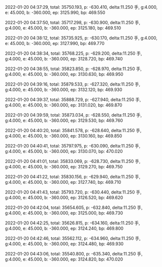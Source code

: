 2022-01-20 04:37:29, total: 35750.193, p: -630.410, delta:11.250 手, g:4.000, e: 45.000, b: -360.000, ep: 3125.990, bp: 469.550

2022-01-20 04:37:50, total: 35717.298, p: -630.900, delta:11.250 手, g:4.000, e: 45.000, b: -360.000, ep: 3125.180, bp: 469.510

2022-01-20 04:38:12, total: 35735.925, p: -630.170, delta:11.250 手, g:4.000, e: 45.000, b: -360.000, ep: 3127.990, bp: 469.770

2022-01-20 04:38:34, total: 35768.225, p: -629.200, delta:11.250 手, g:4.000, e: 45.000, b: -360.000, ep: 3128.720, bp: 469.740

2022-01-20 04:38:55, total: 35823.850, p: -628.970, delta:11.250 手, g:4.000, e: 45.000, b: -360.000, ep: 3130.630, bp: 469.950

2022-01-20 04:39:16, total: 35879.533, p: -627.320, delta:11.250 手, g:4.000, e: 45.000, b: -360.000, ep: 3132.120, bp: 469.930

2022-01-20 04:39:37, total: 35888.729, p: -627.940, delta:11.250 手, g:4.000, e: 45.000, b: -360.000, ep: 3131.020, bp: 469.870

2022-01-20 04:39:59, total: 35873.034, p: -628.550, delta:11.250 手, g:4.000, e: 45.000, b: -360.000, ep: 3129.530, bp: 469.760

2022-01-20 04:40:20, total: 35841.578, p: -628.640, delta:11.250 手, g:4.000, e: 45.000, b: -360.000, ep: 3130.160, bp: 469.850

2022-01-20 04:40:41, total: 35797.975, p: -630.090, delta:11.250 手, g:4.000, e: 45.000, b: -360.000, ep: 3130.070, bp: 470.020

2022-01-20 04:41:01, total: 35833.069, p: -628.730, delta:11.250 手, g:4.000, e: 45.000, b: -360.000, ep: 3129.270, bp: 469.750

2022-01-20 04:41:22, total: 35830.156, p: -629.940, delta:11.250 手, g:4.000, e: 45.000, b: -360.000, ep: 3127.740, bp: 469.710

2022-01-20 04:41:43, total: 35793.720, p: -630.440, delta:11.250 手, g:4.000, e: 45.000, b: -360.000, ep: 3126.520, bp: 469.620

2022-01-20 04:42:04, total: 35654.605, p: -632.840, delta:11.250 手, g:4.000, e: 45.000, b: -360.000, ep: 3125.000, bp: 469.730

2022-01-20 04:42:25, total: 35626.815, p: -634.160, delta:11.250 手, g:4.000, e: 45.000, b: -360.000, ep: 3124.240, bp: 469.800

2022-01-20 04:42:46, total: 35562.112, p: -634.960, delta:11.250 手, g:4.000, e: 45.000, b: -360.000, ep: 3124.480, bp: 469.930

2022-01-20 04:43:06, total: 35540.800, p: -635.340, delta:11.250 手, g:4.000, e: 45.000, b: -360.000, ep: 3124.820, bp: 470.020